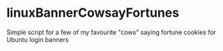 # linuxBannerCowsayFortunes
Simple script for a few of my favourite "cows" saying fortune cookies for Ubuntu login banners

